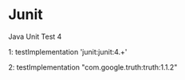 # Junit
Java Unit Test 4

1: testImplementation 'junit:junit:4.+'

2: testImplementation "com.google.truth:truth:1.1.2"

